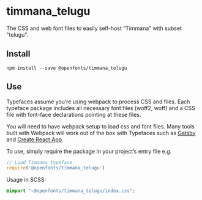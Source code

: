 
# timmana_telugu

The CSS and web font files to easily self-host “Timmana” with subset "telugu".

## Install

`npm install --save @openfonts/timmana_telugu`

## Use

Typefaces assume you’re using webpack to process CSS and files. Each typeface
package includes all necessary font files (woff2, woff) and a CSS file with
font-face declarations pointing at these files.

You will need to have webpack setup to load css and font files. Many tools built
with Webpack will work out of the box with Typefaces such as [Gatsby](https://github.com/gatsbyjs/gatsby)
and [Create React App](https://github.com/facebookincubator/create-react-app).

To use, simply require the package in your project’s entry file e.g.

```javascript
// Load Timmana typeface
require('@openfonts/timmana_telugu')
```

Usage in SCSS:
```scss
@import "~@openfonts/timmana_telugu/index.css";
```
